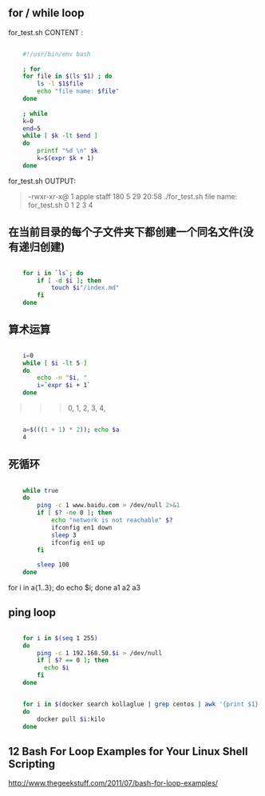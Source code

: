 
## for / while loop
    
for_test.sh CONTENT :

```sh

    #!/usr/bin/env bash
    
    ; for
    for file in $(ls $1) ; do
        ls -l $1$file
        echo "file name: $file"
    done
    
    ; while
    k=0
    end=5
    while [ $k -lt $end ]
    do
        printf "%d \n" $k
        k=$(expr $k + 1)
    done

```

for_test.sh OUTPUT:

> -rwxr-xr-x@ 1 apple  staff  180  5 29 20:58 ./for_test.sh
> file name: for_test.sh
> 0 
> 1 
> 2 
> 3 
> 4 

## 在当前目录的每个子文件夹下都创建一个同名文件(没有递归创建)

```sh

    for i in `ls`; do
        if [ -d $i ]; then
            touch $i"/index.md"
        fi
    done

```

## 算术运算

```sh

    i=0
    while [ $i -lt 5 ]
    do
        echo -n "$i, "
        i=`expr $i + 1`
    done

```

>>> 0, 1, 2, 3, 4, 

```sh

    a=$(((1 + 1) * 2)); echo $a
    4

```

## 死循环

```sh
    
    while true
    do
        ping -c 1 www.baidu.com > /dev/null 2>&1
        if [ $? -ne 0 ]; then
            echo "network is not reachable" $?
            ifconfig en1 down
            sleep 3
            ifconfig en1 up
        fi
    
        sleep 100
    done

```

for i in a{1..3}; do echo $i; done
a1
a2
a3


## ping loop

```sh

    for i in $(seq 1 255)
    do
        ping -c 1 192.168.50.$i > /dev/null
        if [ $? == 0 ]; then
          echo $i
        fi
    done

```

```sh

    for i in $(docker search kollaglue | grep centos | awk '{print $1}')
    do
        docker pull $i:kilo
    done

```

## 12 Bash For Loop Examples for Your Linux Shell Scripting
http://www.thegeekstuff.com/2011/07/bash-for-loop-examples/
